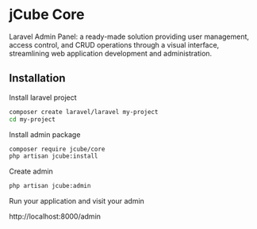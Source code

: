 
# jCube Core

Laravel Admin Panel: a ready-made solution providing user management, access control, and CRUD operations through a visual interface, streamlining web application development and administration.

## Installation

Install laravel project

```bash
composer create laravel/laravel my-project
cd my-project
```

Install admin package

```bash
composer require jcube/core
php artisan jcube:install
```

Create admin

```bash
php artisan jcube:admin
```
    
Run your application  and visit your admin

http://localhost:8000/admin